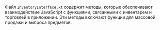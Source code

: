 Файл `InventoryInterface.kt` содержит методы, которые обеспечивают взаимодействие JavaScript с функциями, связанными с инвентарем и торговлей в приложении. Эти методы включают функции для массовой продажи и выброса предметов.